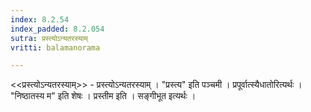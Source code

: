 ```yaml
---
index: 8.2.54
index_padded: 8.2.054
sutra: प्रस्त्योऽन्यतरस्याम्
vritti: balamanorama

---
```

<<प्रस्त्योऽन्यतरस्याम्>> - प्रस्त्योऽन्यतरस्याम् । "प्रस्त्य" इति पञ्चमी । प्रपूर्वात्स्यैधातोरित्यर्थः । "निष्ठातस्य म" इति शेषः । प्रस्तीम इति । सङ्गीभूत इत्यर्थः । 